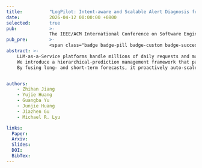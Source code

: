 ```yaml
---
title:          "LogPilot: Intent-aware and Scalable Alert Diagnosis for Large-scale Online Service Systems"
date:           2026-04-12 00:00:00 +0800
selected:       true
pub:            >-
                The IEEE/ACM International Conference on Software Engineering, Rio de Janeiro, Brazil, Apr 2026.
pub_pre:        >-
                <span class="badge badge-pill badge-custom badge-success">ICSE'26</span>
abstract: >-
    LLM-as-a-Service platforms handle millions of daily requests and must meet low-latency, SLO, and efficiency goals, but conventional cloud managers falter under LMaaS’s dynamic, bursty workloads.
    We introduce a hierarchical-prediction management framework that pairs a coarse-grained service-workload predictor with a fine-grained request-load predictor to build per-instance load anticipators.
    By fusing long- and short-term forecasts, it proactively auto-scales resources and routes requests based on current and anticipated load, preventing under-/over-provisioning and instance load imbalancing.


authors:
    - Zhihan Jiang
    - Yujie Huang
    - Guangba Yu
    - Junjie Huang
    - Jiazhen Gu
    - Michael R. Lyu

links:
  Paper: 
  Arxiv:
  Slides: 
  DOI: 
  BibTex:
---
```

